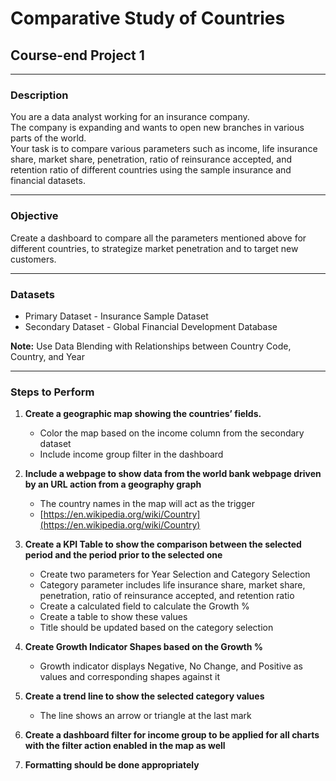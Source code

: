 # Comparative Study of Countries

## Course-end Project 1

---

### Description

You are a data analyst working for an insurance company.  
The company is expanding and wants to open new branches in various parts of the world.  
Your task is to compare various parameters such as income, life insurance share, market share, penetration, ratio of reinsurance accepted, and retention ratio of different countries using the sample insurance and financial datasets.

---

### Objective

Create a dashboard to compare all the parameters mentioned above for different countries, to strategize market penetration and to target new customers.

---

### Datasets

- Primary Dataset - Insurance Sample Dataset
- Secondary Dataset - Global Financial Development Database

**Note:** Use Data Blending with Relationships between Country Code, Country, and Year

---

### Steps to Perform

1. **Create a geographic map showing the countries’ fields.**
   - Color the map based on the income column from the secondary dataset
   - Include income group filter in the dashboard

2. **Include a webpage to show data from the world bank webpage driven by an URL action from a geography graph**
   - The country names in the map will act as the trigger  
   - [https://en.wikipedia.org/wiki/Country](https://en.wikipedia.org/wiki/Country)

3. **Create a KPI Table to show the comparison between the selected period and the period prior to the selected one**
   - Create two parameters for Year Selection and Category Selection
   - Category parameter includes life insurance share, market share, penetration, ratio of reinsurance accepted, and retention ratio
   - Create a calculated field to calculate the Growth %
   - Create a table to show these values
   - Title should be updated based on the category selection

4. **Create Growth Indicator Shapes based on the Growth %**
   - Growth indicator displays Negative, No Change, and Positive as values and corresponding shapes against it

5. **Create a trend line to show the selected category values**
   - The line shows an arrow or triangle at the last mark

6. **Create a dashboard filter for income group to be applied for all charts with the filter action enabled in the map as well**

7. **Formatting should be done appropriately**


